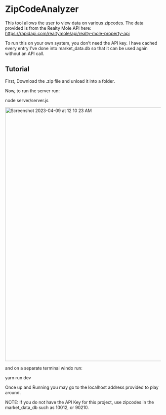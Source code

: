 # ZipCodeAnalyzer
This tool allows the user to view data on various zipcodes. The data provided is from the Realty Mole API here: https://rapidapi.com/realtymole/api/realty-mole-property-api

To run this on your own system, you don't need the API key. I have cached every entry I've done into market_data.db so that it can be used again without an API call.

## Tutorial
First, Download the .zip file and unload it into a folder.

Now, to run the server run: 

node server/server.js

<img width="819" alt="Screenshot 2023-04-09 at 12 10 23 AM" src="https://user-images.githubusercontent.com/67870706/230753920-d89cf967-4a98-4ef1-8ee6-ed55252419c8.png">

and on a separate terminal windo run:

yarn run dev

Once up and Running you may go to the localhost address provided to play around. 

NOTE: If you do not have the API Key for this project, use zipcodes in the market_data_db such as 10012, or 90210.
